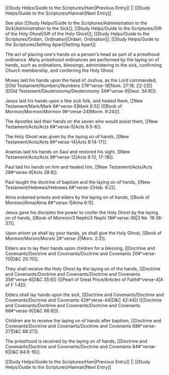 [[Study Helps/Guide to the Scriptures/Ham|Previous Entry]]  ||  [[Study Helps/Guide to the Scriptures/Hannah|Next Entry]]

 See also [[Study Helps/Guide to the Scriptures/Administration to the Sick|Administration to the Sick]]; [[Study Helps/Guide to the Scriptures/Gift of the Holy Ghost|Gift of the Holy Ghost]]; [[Study Helps/Guide to the Scriptures/Ordain, Ordination|Ordain, Ordination]]; [[Study Helps/Guide to the Scriptures/Setting Apart|Setting Apart]]

 The act of placing one's hands on a person's head as part of a priesthood ordinance. Many priesthood ordinances are performed by the laying on of hands, such as ordinations, blessings, administering to the sick, confirming Church membership, and conferring the Holy Ghost.

 Moses laid his hands upon the head of Joshua, as the Lord commanded, [[Old Testament/Numbers/Numbers 27#^verse-18|Num. 27:18, 22-23]] ([[Old Testament/Deuteronomy/Deuteronomy 34#^verse-9|Deut. 34:9]]).

 Jesus laid his hands upon a few sick folk, and healed them, [[New Testament/Mark/Mark 6#^verse-5|Mark 6:5]] ([[Book of Mormon/Mormon/Mormon 9#^verse-24|Morm. 9:24]]).

 The Apostles laid their hands on the seven who would assist them, [[New Testament/Acts/Acts 6#^verse-5|Acts 6:5-6]].

 The Holy Ghost was given by the laying on of hands, [[New Testament/Acts/Acts 8#^verse-14|Acts 8:14-17]].

 Ananias laid his hands on Saul and restored his sight, [[New Testament/Acts/Acts 9#^verse-12|Acts 9:12, 17-18]].

 Paul laid his hands on him and healed him, [[New Testament/Acts/Acts 28#^verse-8|Acts 28:8]].

 Paul taught the doctrine of baptism and the laying on of hands, [[New Testament/Hebrews/Hebrews 6#^verse-2|Heb. 6:2]].

 Alma ordained priests and elders by the laying on of hands, [[Book of Mormon/Alma/Alma 6#^verse-1|Alma 6:1]].

 Jesus gave his disciples the power to confer the Holy Ghost by the laying on of hands, [[Book of Mormon/3 Nephi/3 Nephi 18#^verse-36|3 Ne. 18:36-37]].

 Upon whom ye shall lay your hands, ye shall give the Holy Ghost, [[Book of Mormon/Moroni/Moroni 2#^verse-2|Moro. 2:2]].

 Elders are to lay their hands upon children for a blessing, [[Doctrine and Covenants/Doctrine and Covenants/Doctrine and Covenants 20#^verse-70|D&C 20:70]].

 They shall receive the Holy Ghost by the laying on of the hands, [[Doctrine and Covenants/Doctrine and Covenants/Doctrine and Covenants 35#^verse-6|D&C 35:6]] ([[Pearl of Great Price/Articles of Faith#^verse-4|A of F 1:4]]).

 Elders shall lay hands upon the sick, [[Doctrine and Covenants/Doctrine and Covenants/Doctrine and Covenants 42#^verse-44|D&C 42:44]] ([[Doctrine and Covenants/Doctrine and Covenants/Doctrine and Covenants 66#^verse-9|D&C 66:9]]).

 Children are to receive the laying on of hands after baptism, [[Doctrine and Covenants/Doctrine and Covenants/Doctrine and Covenants 68#^verse-27|D&C 68:27]].

 The priesthood is received by the laying on of hands, [[Doctrine and Covenants/Doctrine and Covenants/Doctrine and Covenants 84#^verse-6|D&C 84:6-16]].

[[Study Helps/Guide to the Scriptures/Ham|Previous Entry]]  ||  [[Study Helps/Guide to the Scriptures/Hannah|Next Entry]]